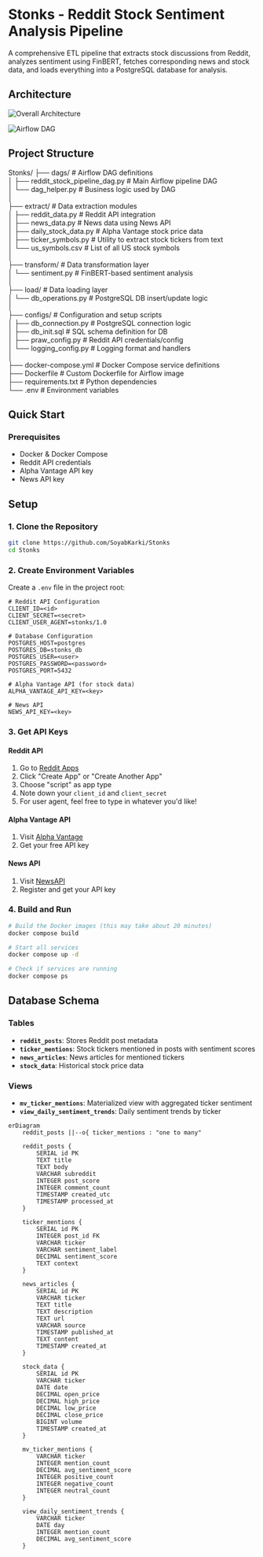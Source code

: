 # Stonks - Reddit Stock Sentiment Analysis Pipeline

A comprehensive ETL pipeline that extracts stock discussions from Reddit, analyzes sentiment using FinBERT, fetches corresponding news and stock data, and loads everything into a PostgreSQL database for analysis.

## Architecture

![Overall Architecture](./images/ETL.png)

![Airflow DAG](./images/airflow.png)


## Project Structure

Stonks/
├── dags/                             # Airflow DAG definitions  
│   ├── reddit_stock_pipeline_dag.py  # Main Airflow pipeline DAG  
│   └── dag_helper.py                 # Business logic used by DAG  
│  
├── extract/                          # Data extraction modules  
│   ├── reddit_data.py                # Reddit API integration  
│   ├── news_data.py                  # News data using News API   
│   ├── daily_stock_data.py           # Alpha Vantage stock price data  
│   ├── ticker_symbols.py             # Utility to extract stock tickers from text  
│   └── us_symbols.csv                # List of all US stock symbols  
│  
├── transform/                        # Data transformation layer  
│   └── sentiment.py                  # FinBERT-based sentiment analysis  
│  
├── load/                             # Data loading layer  
│   └── db_operations.py              # PostgreSQL DB insert/update logic  
│  
├── configs/                          # Configuration and setup scripts  
│   ├── db_connection.py              # PostgreSQL connection logic  
│   ├── db_init.sql                   # SQL schema definition for DB  
│   ├── praw_config.py                # Reddit API credentials/config  
│   └── logging_config.py             # Logging format and handlers  
│   
├── docker-compose.yml                # Docker Compose service definitions  
├── Dockerfile                        # Custom Dockerfile for Airflow image  
├── requirements.txt                  # Python dependencies  
└── .env                              # Environment variables   


## Quick Start

### Prerequisites

- Docker & Docker Compose
- Reddit API credentials
- Alpha Vantage API key
- News API key

## Setup

### 1. Clone the Repository

```bash
git clone https://github.com/SoyabKarki/Stonks
cd Stonks
```

### 2. Create Environment Variables

Create a `.env` file in the project root:

```env
# Reddit API Configuration
CLIENT_ID=<id>
CLIENT_SECRET=<secret>
CLIENT_USER_AGENT=stonks/1.0

# Database Configuration
POSTGRES_HOST=postgres
POSTGRES_DB=stonks_db
POSTGRES_USER=<user>
POSTGRES_PASSWORD=<password>
POSTGRES_PORT=5432

# Alpha Vantage API (for stock data)
ALPHA_VANTAGE_API_KEY=<key>

# News API
NEWS_API_KEY=<key>
```

### 3. Get API Keys

#### Reddit API
1. Go to [Reddit Apps](https://www.reddit.com/prefs/apps)
2. Click "Create App" or "Create Another App"
3. Choose "script" as app type
4. Note down your `client_id` and `client_secret`
5. For user agent, feel free to type in whatever you'd like!

#### Alpha Vantage API
1. Visit [Alpha Vantage](https://www.alphavantage.co/support/#api-key)
2. Get your free API key

#### News API
1. Visit [NewsAPI](https://newsapi.org/register)
2. Register and get your API key

### 4. Build and Run

```bash
# Build the Docker images (this may take about 20 minutes)
docker compose build

# Start all services
docker compose up -d

# Check if services are running
docker compose ps
```

## Database Schema

### Tables

- **`reddit_posts`**: Stores Reddit post metadata
- **`ticker_mentions`**: Stock tickers mentioned in posts with sentiment scores
- **`news_articles`**: News articles for mentioned tickers
- **`stock_data`**: Historical stock price data

### Views

- **`mv_ticker_mentions`**: Materialized view with aggregated ticker sentiment
- **`view_daily_sentiment_trends`**: Daily sentiment trends by ticker

```mermaid
erDiagram
    reddit_posts ||--o{ ticker_mentions : "one to many"

    reddit_posts {
        SERIAL id PK
        TEXT title
        TEXT body
        VARCHAR subreddit
        INTEGER post_score
        INTEGER comment_count
        TIMESTAMP created_utc
        TIMESTAMP processed_at
    }

    ticker_mentions {
        SERIAL id PK
        INTEGER post_id FK
        VARCHAR ticker
        VARCHAR sentiment_label
        DECIMAL sentiment_score
        TEXT context
    }

    news_articles {
        SERIAL id PK
        VARCHAR ticker
        TEXT title
        TEXT description
        TEXT url
        VARCHAR source
        TIMESTAMP published_at
        TEXT content
        TIMESTAMP created_at
    }

    stock_data {
        SERIAL id PK
        VARCHAR ticker
        DATE date
        DECIMAL open_price
        DECIMAL high_price
        DECIMAL low_price
        DECIMAL close_price
        BIGINT volume
        TIMESTAMP created_at
    }

    mv_ticker_mentions {
        VARCHAR ticker
        INTEGER mention_count
        DECIMAL avg_sentiment_score
        INTEGER positive_count
        INTEGER negative_count
        INTEGER neutral_count
    }

    view_daily_sentiment_trends {
        VARCHAR ticker
        DATE day
        INTEGER mention_count
        DECIMAL avg_sentiment_score
    }
```

